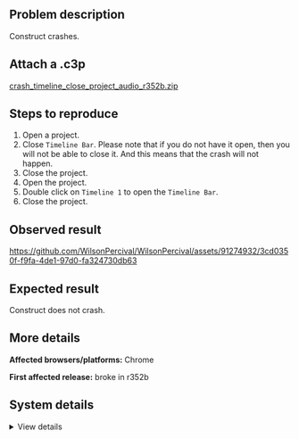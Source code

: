 ## Problem description

Construct crashes.

## Attach a .c3p

[crash_timeline_close_project_audio_r352b.zip](https://github.com/WilsonPercival/WilsonPercival/files/12267876/crash_timeline_close_project_audio_r352b.zip)

## Steps to reproduce

1. Open a project.
2. Close `Timeline Bar`. Please note that if you do not have it open, then you will not be able to close it. And this means that the crash will not happen.
3. Close the project.
4. Open the project.
5. Double click on `Timeline 1` to open the `Timeline Bar`.
6. Close the project.

## Observed result

https://github.com/WilsonPercival/WilsonPercival/assets/91274932/3cd0350f-f9fa-4de1-97d0-fa324730db63

## Expected result

Construct does not crash.

## More details



**Affected browsers/platforms:** Chrome

**First affected release:** broke in r352b

## System details

<details><summary>View details</summary>

Error report information
Type: unhandled rejection
Reason: Error: Cannot read properties of null (reading '$i') @ TypeError: Cannot read properties of null (reading '$i') at window.Jb.DK.A (https://editor.construct.net/r352/components/bars/timelineBar/timelineBar.js:320:365) at window.Jb.Bi.A (https://editor.construct.net/r352/components/bars/timelineBar/timelineBar.js:307:268) at G1.ou (https://editor.construct.net/r352/components/bars/timelineBar/timelineBar.js:135:130) at G1.kYb (https://editor.construct.net/r352/components/bars/timelineBar/timelineBar.js:139:87) at d.U3b (https://editor.construct.net/r352/components/bars/timelineBar/timelineBar.js:48:90) at d.Mc (https://editor.construct.net/r352/components/bars/timelineBar/timelineBar.js:47:119) at e2.ZG (https://editor.construct.net/r352/components/bars/timelineBar/timelineBar.js:174:192) at Array. (https://editor.construct.net/r352/components/bars/timelineBar/timelineBar.js:169:9) at window.Mjb.dispatchEvent (https://editor.construct.net/r352/main.js:1257:42) at CCG.Un (https://editor.construct.net/r352/main.js:900:438)
Stack: TypeError: Cannot read properties of null (reading '$i') at window.Jb.DK.A (https://editor.construct.net/r352/components/bars/timelineBar/timelineBar.js:320:365) at window.Jb.Bi.A (https://editor.construct.net/r352/components/bars/timelineBar/timelineBar.js:307:268) at G1.ou (https://editor.construct.net/r352/components/bars/timelineBar/timelineBar.js:135:130) at G1.kYb (https://editor.construct.net/r352/components/bars/timelineBar/timelineBar.js:139:87) at d.U3b (https://editor.construct.net/r352/components/bars/timelineBar/timelineBar.js:48:90) at d.Mc (https://editor.construct.net/r352/components/bars/timelineBar/timelineBar.js:47:119) at e2.ZG (https://editor.construct.net/r352/components/bars/timelineBar/timelineBar.js:174:192) at Array. (https://editor.construct.net/r352/components/bars/timelineBar/timelineBar.js:169:9) at window.Mjb.dispatchEvent (https://editor.construct.net/r352/main.js:1257:42) at CCG.Un (https://editor.construct.net/r352/main.js:900:438)
Construct version: r352
URL: https://editor.construct.net/r352/
Date: Sat Aug 05 2023 21:07:00 GMT+0300 (Восточная Европа, летнее время)
Uptime: 23.6 s

Platform information
Product: Construct 3 r352 (beta)
Browser: Chrome 115.0.5790.170
Browser engine: Chromium
Context: browser
Operating system: Windows 11
Device type: desktop
Device pixel ratio: 1.5
Logical CPU cores: 16
Approx. device memory: 8 GB
User agent: Mozilla/5.0 (Windows NT 10.0; Win64; x64) AppleWebKit/537.36 (KHTML, like Gecko) Chrome/115.0.0.0 Safari/537.36
Language setting: en-US

WebGL information
Version string: WebGL 2.0 (OpenGL ES 3.0 Chromium)
Numeric version: 2
Supports NPOT textures: yes
Supports GPU profiling: no
Supports highp precision: yes
Vendor: Google Inc. (AMD)
Renderer: ANGLE (AMD, AMD Radeon(TM) Graphics Direct3D11 vs_5_0 ps_5_0, D3D11)
Major performance caveat: no
Maximum texture size: 16384
Point size range: 1 to 1024
Extensions: EXT_color_buffer_float, EXT_color_buffer_half_float, EXT_disjoint_timer_query_webgl2, EXT_float_blend, EXT_texture_compression_bptc, EXT_texture_compression_rgtc, EXT_texture_filter_anisotropic, EXT_texture_norm16, KHR_parallel_shader_compile, OES_draw_buffers_indexed, OES_texture_float_linear, OVR_multiview2, WEBGL_compressed_texture_s3tc, WEBGL_compressed_texture_s3tc_srgb, WEBGL_debug_renderer_info, WEBGL_debug_shaders, WEBGL_lose_context, WEBGL_multi_draw, WEBGL_provoking_vertex

</details>
